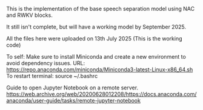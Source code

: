 This is the implementation of the base speech separation model using NAC and RWKV blocks.

It still isn't complete, but will have a working model by September 2025.

All the files here were uploaded on 13th July 2025 (This is the working code)

To self:
Make sure to install Miniconda and create a new environment to avoid dependency issues.
URL: https://repo.anaconda.com/miniconda/Miniconda3-latest-Linux-x86_64.sh
To restart terminal: source ~/.bashrc

Guide to open Jupyter Notebook on a remote server.
https://web.archive.org/web/20200628012208/https://docs.anaconda.com/anaconda/user-guide/tasks/remote-jupyter-notebook
